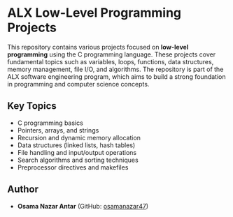 # ALX Low-Level Programming Projects

This repository contains various projects focused on **low-level programming** using the C programming language. These projects cover fundamental topics such as variables, loops, functions, data structures, memory management, file I/O, and algorithms. The repository is part of the ALX software engineering program, which aims to build a strong foundation in programming and computer science concepts.

## Key Topics
- C programming basics
- Pointers, arrays, and strings
- Recursion and dynamic memory allocation
- Data structures (linked lists, hash tables)
- File handling and input/output operations
- Search algorithms and sorting techniques
- Preprocessor directives and makefiles

## Author

- **Osama Nazar Antar** (GitHub: [osamanazar47](https://github.com/osamanazar47))
